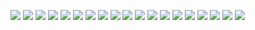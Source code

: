 ![](https://github.com/opensourcecloud/manual/blob/master/调查报告/img/私有云/04180132108中国私有云发展调查报告2017年(通用版)_1.png)
![](https://github.com/opensourcecloud/manual/blob/master/调查报告/img/私有云/04180132108中国私有云发展调查报告2017年(通用版)_2.png)
![](https://github.com/opensourcecloud/manual/blob/master/调查报告/img/私有云/04180132108中国私有云发展调查报告2017年(通用版)_3.png)
![](https://github.com/opensourcecloud/manual/blob/master/调查报告/img/私有云/04180132108中国私有云发展调查报告2017年(通用版)_4.png)
![](https://github.com/opensourcecloud/manual/blob/master/调查报告/img/私有云/04180132108中国私有云发展调查报告2017年(通用版)_5.png)
![](https://github.com/opensourcecloud/manual/blob/master/调查报告/img/私有云/04180132108中国私有云发展调查报告2017年(通用版)_6.png)
![](https://github.com/opensourcecloud/manual/blob/master/调查报告/img/私有云/04180132108中国私有云发展调查报告2017年(通用版)_7.png)
![](https://github.com/opensourcecloud/manual/blob/master/调查报告/img/私有云/04180132108中国私有云发展调查报告2017年(通用版)_8.png)
![](https://github.com/opensourcecloud/manual/blob/master/调查报告/img/私有云/04180132108中国私有云发展调查报告2017年(通用版)_9.png)
![](https://github.com/opensourcecloud/manual/blob/master/调查报告/img/私有云/04180132108中国私有云发展调查报告2017年(通用版)_10.png)
![](https://github.com/opensourcecloud/manual/blob/master/调查报告/img/私有云/04180132108中国私有云发展调查报告2017年(通用版)_11.png)
![](https://github.com/opensourcecloud/manual/blob/master/调查报告/img/私有云/04180132108中国私有云发展调查报告2017年(通用版)_12.png)
![](https://github.com/opensourcecloud/manual/blob/master/调查报告/img/私有云/04180132108中国私有云发展调查报告2017年(通用版)_13.png)
![](https://github.com/opensourcecloud/manual/blob/master/调查报告/img/私有云/04180132108中国私有云发展调查报告2017年(通用版)_14.png)
![](https://github.com/opensourcecloud/manual/blob/master/调查报告/img/私有云/04180132108中国私有云发展调查报告2017年(通用版)_15.png)
![](https://github.com/opensourcecloud/manual/blob/master/调查报告/img/私有云/04180132108中国私有云发展调查报告2017年(通用版)_16.png)
![](https://github.com/opensourcecloud/manual/blob/master/调查报告/img/私有云/04180132108中国私有云发展调查报告2017年(通用版)_17.png)
![](https://github.com/opensourcecloud/manual/blob/master/调查报告/img/私有云/04180132108中国私有云发展调查报告2017年(通用版)_18.png)
![](https://github.com/opensourcecloud/manual/blob/master/调查报告/img/私有云/04180132108中国私有云发展调查报告2017年(通用版)_19.png)
